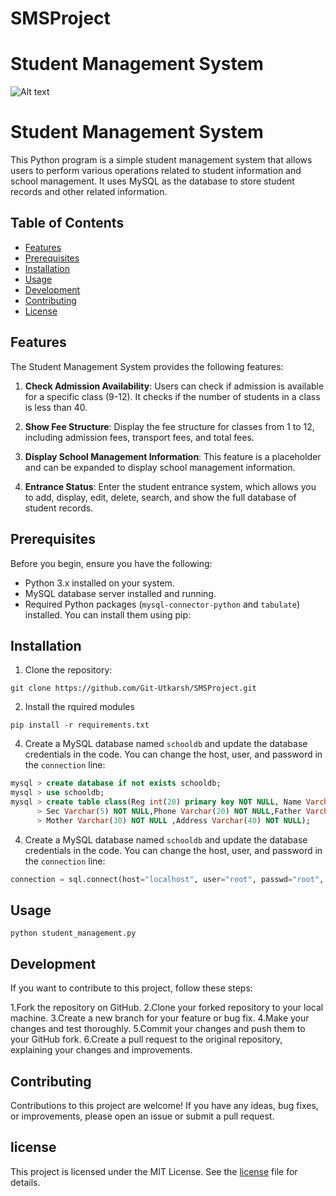 # SMSProject
# Student Management System

![Alt text](https://img.lovepik.com/free-png/20210919/lovepik-school-png-image_400499294_wh1200.png)

# Student Management System

This Python program is a simple student management system that allows users to perform various operations related to student information and school management. It uses MySQL as the database to store student records and other related information.

## Table of Contents

- [Features](#features)
- [Prerequisites](#prerequisites)
- [Installation](#installation)
- [Usage](#usage)
- [Development](#development)
- [Contributing](#contributing)
- [License](#license)

## Features

The Student Management System provides the following features:

1. **Check Admission Availability**: Users can check if admission is available for a specific class (9-12). It checks if the number of students in a class is less than 40.

2. **Show Fee Structure**: Display the fee structure for classes from 1 to 12, including admission fees, transport fees, and total fees.

3. **Display School Management Information**: This feature is a placeholder and can be expanded to display school management information.

4. **Entrance Status**: Enter the student entrance system, which allows you to add, display, edit, delete, search, and show the full database of student records.

## Prerequisites

Before you begin, ensure you have the following:

- Python 3.x installed on your system.
- MySQL database server installed and running.
- Required Python packages (`mysql-connector-python` and `tabulate`) installed. You can install them using pip:


## Installation

1. Clone the repository:
```
git clone https://github.com/Git-Utkarsh/SMSProject.git
```

2. Install the rquired modules
```pip
pip install -r requirements.txt
```

4. Create a MySQL database named `schooldb` and update the database credentials in the code. You can change the host, user, and password in the `connection` line:

```sql
mysql > create database if not exists schooldb;
mysql > use schooldb;
mysql > create table class(Reg int(20) primary key NOT NULL, Name Varchar(30) NOT NULL, Class Varchar(12) NOT NULL,
      > Sec Varchar(5) NOT NULL,Phone Varchar(20) NOT NULL,Father Varchar(30) NOT NULL,
      > Mother Varchar(30) NOT NULL ,Address Varchar(40) NOT NULL);
```

4. Create a MySQL database named `schooldb` and update the database credentials in the code. You can change the host, user, and password in the `connection` line:

```python
connection = sql.connect(host="localhost", user="root", passwd="root", database="schooldb")
```

## Usage
```run
python student_management.py
```

## Development
If you want to contribute to this project, follow these steps:

1.Fork the repository on GitHub.
2.Clone your forked repository to your local machine.
3.Create a new branch for your feature or bug fix.
4.Make your changes and test thoroughly.
5.Commit your changes and push them to your GitHub fork.
6.Create a pull request to the original repository, explaining your changes and improvements.

## Contributing
Contributions to this project are welcome! If you have any ideas, bug fixes, or improvements, please open an issue or submit a pull request.

## license
This project is licensed under the MIT License. See the [license](#license)
 file for details.
